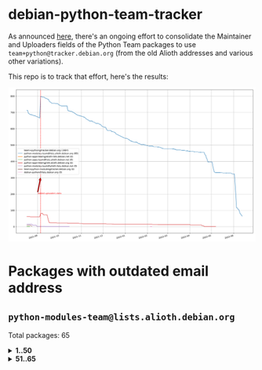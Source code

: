 # debian-python-team-tracker



As announced [here](https://lists.debian.org/debian-python/2021/08/msg00006.html), there's an ongoing effort to consolidate the Maintainer and Uploaders fields of the Python Team packages to use `team+python@tracker.debian.org` (from the old Alioth addresses and various other variations).



This repo is to track that effort, here's the results:



![Python team emails](images/python_team_emails.svg)


# Packages with outdated email address

## `python-modules-team@lists.alioth.debian.org`
Total packages: 65
<details>
<summary><b>1..50</b></summary>


| # | Package | Version |
| --- | --- | --- |
| 1 | [django-pipeline](https://tracker.debian.org/django-pipeline) | 1.6.14-3 |
| 2 | [flask-script](https://tracker.debian.org/flask-script) | 2.0.6-2 |
| 3 | [hachoir](https://tracker.debian.org/hachoir) | 3.1.0+dfsg-3 |
| 4 | [kivy](https://tracker.debian.org/kivy) | 1.11.0-2 |
| 5 | [mockldap](https://tracker.debian.org/mockldap) | 0.3.0-4 |
| 6 | [networkx](https://tracker.debian.org/networkx) | 2.5+ds-2 |
| 7 | [okasha](https://tracker.debian.org/okasha) | 0.2.4-4 |
| 8 | [portio](https://tracker.debian.org/portio) | 0.5-4 |
| 9 | [power](https://tracker.debian.org/power) | 1.4+dfsg-4 |
| 10 | [pydenticon](https://tracker.debian.org/pydenticon) | 0.3.1-2 |
| 11 | [pydle](https://tracker.debian.org/pydle) | 0.9.4-2 |
| 12 | [pyfg](https://tracker.debian.org/pyfg) | 0.50-2 |
| 13 | [pylibmc](https://tracker.debian.org/pylibmc) | 1.5.2-3 |
| 14 | [pynliner](https://tracker.debian.org/pynliner) | 0.8.0-2 |
| 15 | [pyopengl](https://tracker.debian.org/pyopengl) | 3.1.5+dfsg-1 |
| 16 | [pyprind](https://tracker.debian.org/pyprind) | 2.11.2-2 |
| 17 | [pytds](https://tracker.debian.org/pytds) | 1.10.0-1 |
| 18 | [pytest-bdd](https://tracker.debian.org/pytest-bdd) | 3.2.1-1 |
| 19 | [python-aioinflux](https://tracker.debian.org/python-aioinflux) | 0.9.0-2 |
| 20 | [python-click-log](https://tracker.debian.org/python-click-log) | 0.2.1-2 |
| 21 | [python-colour](https://tracker.debian.org/python-colour) | 0.1.5-2 |
| 22 | [python-decorator](https://tracker.debian.org/python-decorator) | 4.4.2-2 |
| 23 | [python-demjson](https://tracker.debian.org/python-demjson) | 2.2.4-5 |
| 24 | [python-django-push-notifications](https://tracker.debian.org/python-django-push-notifications) | 1.4.1-1 |
| 25 | [python-ewmh](https://tracker.debian.org/python-ewmh) | 0.1.6-2 |
| 26 | [python-gflags](https://tracker.debian.org/python-gflags) | 1.5.1-7 |
| 27 | [python-hpilo](https://tracker.debian.org/python-hpilo) | 4.3-3 |
| 28 | [python-ipfix](https://tracker.debian.org/python-ipfix) | 0.9.7-2 |
| 29 | [python-ldap](https://tracker.debian.org/python-ldap) | 3.2.0-4 |
| 30 | [python-libguess](https://tracker.debian.org/python-libguess) | 1.1-4 |
| 31 | [python-mailer](https://tracker.debian.org/python-mailer) | 0.8.1-4 |
| 32 | [python-mastodon](https://tracker.debian.org/python-mastodon) | 1.5.1-1 |
| 33 | [python-model-mommy](https://tracker.debian.org/python-model-mommy) | 1.6.0-2 |
| 34 | [python-pathtools](https://tracker.debian.org/python-pathtools) | 0.1.2-4 |
| 35 | [python-pem](https://tracker.debian.org/python-pem) | 19.1.0-1 |
| 36 | [python-persistent](https://tracker.debian.org/python-persistent) | 4.6.4-0.2 |
| 37 | [python-pex](https://tracker.debian.org/python-pex) | 1.1.14-3.1 |
| 38 | [python-phonenumbers](https://tracker.debian.org/python-phonenumbers) | 8.12.1-1 |
| 39 | [python-plaster](https://tracker.debian.org/python-plaster) | 1.0-2 |
| 40 | [python-plaster-pastedeploy](https://tracker.debian.org/python-plaster-pastedeploy) | 0.5-3 |
| 41 | [python-repoze.sphinx.autointerface](https://tracker.debian.org/python-repoze.sphinx.autointerface) | 0.8-0.2 |
| 42 | [python-schedutils](https://tracker.debian.org/python-schedutils) | 0.6-2.1 |
| 43 | [python-service-identity](https://tracker.debian.org/python-service-identity) | 18.1.0-6 |
| 44 | [python-simpy](https://tracker.debian.org/python-simpy) | 2.3.1+dfsg-2 |
| 45 | [python-slimmer](https://tracker.debian.org/python-slimmer) | 0.1.30-8 |
| 46 | [python-suntime](https://tracker.debian.org/python-suntime) | 1.2.5-2 |
| 47 | [python-tempita](https://tracker.debian.org/python-tempita) | 0.5.2-6 |
| 48 | [python-testing.mysqld](https://tracker.debian.org/python-testing.mysqld) | 1.4.0-4 |
| 49 | [python-testing.postgresql](https://tracker.debian.org/python-testing.postgresql) | 1.3.0-2 |
| 50 | [python-urlobject](https://tracker.debian.org/python-urlobject) | 2.4.3-3 |
</details>
<details>
<summary><b>51..65</b></summary>

| # | Package | Version |
| --- | --- | --- |
| 51 | [python-wheezy.template](https://tracker.debian.org/python-wheezy.template) | 0.1.167-2 |
| 52 | [python-wither](https://tracker.debian.org/python-wither) | 1.1-2 |
| 53 | [pywinrm](https://tracker.debian.org/pywinrm) | 0.3.0-2 |
| 54 | [quark-sphinx-theme](https://tracker.debian.org/quark-sphinx-theme) | 0.5.1-2 |
| 55 | [routes](https://tracker.debian.org/routes) | 2.5.1-1 |
| 56 | [sireader](https://tracker.debian.org/sireader) | 1.1.1-2 |
| 57 | [sleekxmpp](https://tracker.debian.org/sleekxmpp) | 1.3.3-6 |
| 58 | [speaklater](https://tracker.debian.org/speaklater) | 1.3-5 |
| 59 | [sphinx](https://tracker.debian.org/sphinx) | 1.8.5-5 |
| 60 | [stardicter](https://tracker.debian.org/stardicter) | 1.2-1 |
| 61 | [stsci.distutils](https://tracker.debian.org/stsci.distutils) | 0.3.7-5 |
| 62 | [tagpy](https://tracker.debian.org/tagpy) | 2013.1-7 |
| 63 | [tinydb](https://tracker.debian.org/tinydb) | 3.15.2-2 |
| 64 | [vim-autopep8](https://tracker.debian.org/vim-autopep8) | 1.2.0-2 |
| 65 | [webpy](https://tracker.debian.org/webpy) | 1:0.61-1 |
</details>
